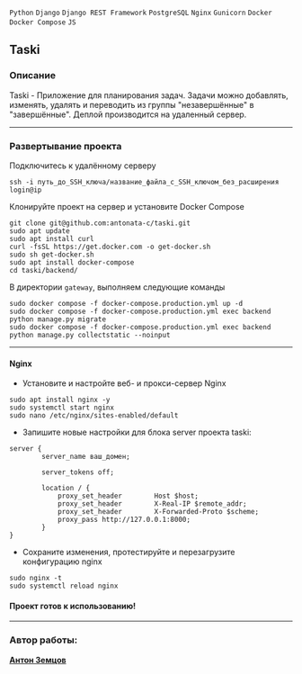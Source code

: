 `Python` `Django` `Django REST Framework` `PostgreSQL` `Nginx` `Gunicorn` `Docker` `Docker Compose` `JS`
##  Taski
### Описание
Taski - Приложение для планирования задач. Задачи можно добавлять, изменять, удалять
и переводить из группы "незавершённые" в "завершённые". Деплой производится на удаленный сервер.
***
### Развертывание проекта
Подключитесь к удалённому серверу
```
ssh -i путь_до_SSH_ключа/название_файла_с_SSH_ключом_без_расширения login@ip
```
Клонируйте проект на сервер и установите Docker Compose
```
git clone git@github.com:antonata-c/taski.git
sudo apt update
sudo apt install curl
curl -fsSL https://get.docker.com -o get-docker.sh
sudo sh get-docker.sh
sudo apt install docker-compose 
cd taski/backend/
```
В директории `gateway`, выполняем следующие команды
```
sudo docker compose -f docker-compose.production.yml up -d
sudo docker compose -f docker-compose.production.yml exec backend python manage.py migrate
sudo docker compose -f docker-compose.production.yml exec backend python manage.py collectstatic --noinput
```
***
#### Nginx
- Установите и настройте веб- и прокси-сервер Nginx
```shell
sudo apt install nginx -y
sudo systemctl start nginx
sudo nano /etc/nginx/sites-enabled/default 
```
- Запишите новые настройки для блока server проекта taski:
```text
server {
        server_name ваш_домен;

        server_tokens off;

        location / {
            proxy_set_header        Host $host;
            proxy_set_header        X-Real-IP $remote_addr;
            proxy_set_header        X-Forwarded-Proto $scheme;
            proxy_pass http://127.0.0.1:8000;
        }
}
```
- Сохраните изменения, протестируйте и перезагрузите конфигурацию nginx
```shell
sudo nginx -t
sudo systemctl reload nginx
```
#### Проект готов к использованию!
***
### Автор работы:
**[Антон Земцов](https://github.com/antonata-c)**

